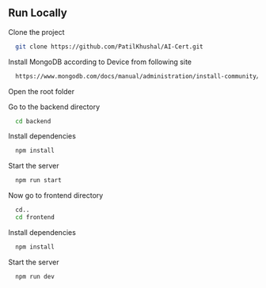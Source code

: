 
## Run Locally

Clone the project

```bash
  git clone https://github.com/PatilKhushal/AI-Cert.git
```
Install MongoDB according to Device from following site
```bash
  https://www.mongodb.com/docs/manual/administration/install-community/
```

Open the root folder

Go to the backend directory

```bash
  cd backend
```

Install dependencies

```bash
  npm install
```

Start the server

```bash
  npm run start
```

Now go to frontend directory
```bash
  cd..
  cd frontend
```

Install dependencies

```bash
  npm install
```

Start the server

```bash
  npm run dev
```
